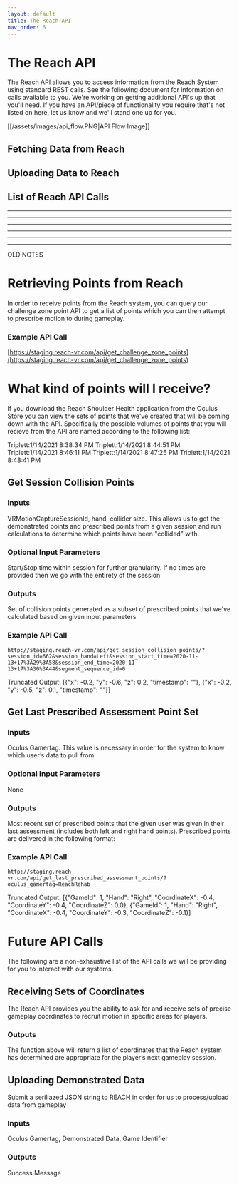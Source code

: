 ```yaml
---
layout: default
title: The Reach API
nav_order: 6
---
```


# The Reach API
The Reach API allows you to access information from the Reach System using standard REST calls. See the following document for information on calls available to you. We're working on getting additional API's up that you'll need. If you have an API/piece of functionality you require that's not listed on here, let us know and we'll stand one up for you. 

[[/assets/images/api_flow.PNG|API Flow Image]]


## Fetching Data from Reach


## Uploading Data to Reach


## List of Reach API Calls























- - - - - 
- - - - - 
- - - - - 
- - - - - 
- - - - - 
- - - - - 
OLD NOTES

# Retrieving Points from Reach

In order to receive points from the Reach system, you can query our challenge zone 
point API to get a list of points which you can then attempt to prescribe motion to 
during gameplay.  

### Example API Call

[https://staging.reach-vr.com/api/get_challenge_zone_points](https://staging.reach-vr.com/api/get_challenge_zone_points)


# What kind of points will I receive?
If you download the Reach Shoulder Health application from the Oculus Store you can
view the sets of points that we've created that will be coming down with the API. 
Specifically the possible volumes of points that you will recieve from the API are 
named according to the following list:

Triplett:1/14/2021 8:38:34 PM
Triplett:1/14/2021 8:44:51 PM
Triplett:1/14/2021 8:46:11 PM
Triplett:1/14/2021 8:47:25 PM
Triplett:1/14/2021 8:48:41 PM



## Get Session Collision Points

### Inputs

VRMotionCaptureSessionId, hand, collider size. This allows us to get the demonstrated points and prescribed points from a given session and run calculations to determine which points have been "collided" with. 

### Optional Input Parameters

Start/Stop time within session for further granularity. If no times are provided then we go with the entirety of the session

### Outputs

Set of collision points generated as a subset of prescribed points that we've calculated based on given input parameters

### Example API Call

`http://staging.reach-vr.com/api/get_session_collision_points/?session_id=662&session_hand=Left&session_start_time=2020-11-13+17%3A29%3A58&session_end_time=2020-11-13+17%3A30%3A44&segment_sequence_id=0`

Truncated Output: [{"x": -0.2, "y": -0.6, "z": 0.2, "timestamp": ""}, {"x": -0.2, "y": -0.5, "z": 0.1, "timestamp": ""}]

## Get Last Prescribed Assessment Point Set

### Inputs

Oculus Gamertag. This value is necessary in order for the system to know which user’s data to pull from. 

### Optional Input Parameters

None

### Outputs

Most recent set of prescribed points that the given user was given in their last assessment (includes both left and right hand points). Prescribed points are delivered in the following format:


### Example API Call

`http://staging.reach-vr.com/api/get_last_prescribed_assessment_points/?oculus_gamertag=ReachRehab`

Truncated Output: [{"GameId": 1, "Hand": "Right", "CoordinateX": -0.4, "CoordinateY": -0.4, "CoordinateZ": 0.0}, {"GameId": 1, "Hand": "Right", "CoordinateX": -0.4, "CoordinateY": -0.3, "CoordinateZ": -0.1}]





# Future API Calls
The following are a non-exhaustive list of the API calls we will be providing for you to interact with our systems. 

## Receiving Sets of Coordinates
The Reach API provides you the ability to ask for and receive sets of precise gameplay coordinates to recruit motion in specific areas for players.

### Outputs

The function above will return a list of coordinates that the Reach system has determined are appropriate for the player’s next gameplay session. 


## Uploading Demonstrated Data
Submit a seriliazed JSON string to REACH in order for us to process/upload data from gameplay

### Inputs
Oculus Gamertag, Demonstrated Data, Game Identifier

### Outputs
Success Message

